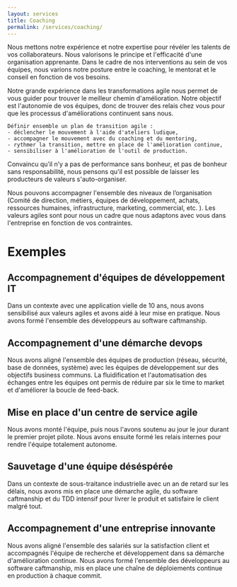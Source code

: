 ```yaml
---
layout: services
title: Coaching
permalink: /services/coaching/
---
```


Nous mettons notre expérience et notre expertise pour révéler les talents de vos collaborateurs. Nous valorisons le principe et l'efficacité d'une organisation apprenante. Dans le cadre de nos interventions au sein de vos équipes, nous varions notre posture entre le coaching, le mentorat et le conseil en fonction de vos besoins.

Notre grande expérience dans les transformations agile nous permet de vous guider pour trouver le meilleur chemin d'amélioration. Notre objectif est l'autonomie de vos équipes, donc de trouver des relais chez vous pour que les processus d'améliorations continuent sans nous.

    Définir ensemble un plan de transition agile :
    - déclencher le mouvement à l'aide d'ateliers ludique,
    - accompagner le mouvement avec du coaching et du mentoring,
    - rythmer la transition, mettre en place de l'amélioration continue,
    - sensibiliser à l'amélioration de l'outil de production.

Convaincu qu’il n’y a pas de performance sans bonheur, et pas de bonheur sans responsabilité, nous pensons qu'il est possible de laisser les producteurs de valeurs s'auto-organiser.

Nous pouvons accompagner l'ensemble des niveaux de l’organisation (Comité de direction, métiers, équipes de développement, achats, ressources humaines, infrastructure, marketing, commercial, etc. ). Les valeurs agiles sont pour nous un cadre que nous adaptons avec vous dans l'entreprise en fonction de vos contraintes.

# Exemples

## Accompagnement d'équipes de développement IT

Dans un contexte avec une application vielle de 10 ans, nous avons sensibilisé aux valeurs agiles et avons aidé à leur mise en pratique. Nous avons formé l'ensemble des développeurs au software caftmanship.

## Accompagnement d'une démarche devops

Nous avons aligné l'ensemble des équipes de production (réseau, sécurité, base de données, système) avec les équipes de développement sur des objectifs business communs. La fluidification et l'automatisation des échanges entre les équipes ont permis de réduire par six le time to market et d'améliorer la boucle de feed-back.

## Mise en place d'un centre de service agile

Nous avons monté l'équipe, puis nous l'avons soutenu au jour le jour durant le premier projet pilote. Nous avons ensuite formé les relais internes pour rendre l'équipe totalement autonome.

## Sauvetage d'une équipe déséspérée

Dans un contexte de sous-traitance industrielle avec un an de retard sur les délais, nous avons mis en place une démarche agile, du software caftmanship et du TDD intensif pour livrer le produit et satisfaire le client malgré tout.

## Accompagnement d'une entreprise innovante

Nous avons aligné l'ensemble des salariés sur la satisfaction client et accompagnés l'équipe de recherche et développement dans sa démarche d'amélioration continue. Nous avons formé l'ensemble des développeurs au software caftmanship, mis en place une chaîne de déploiements continue en production à chaque commit.

